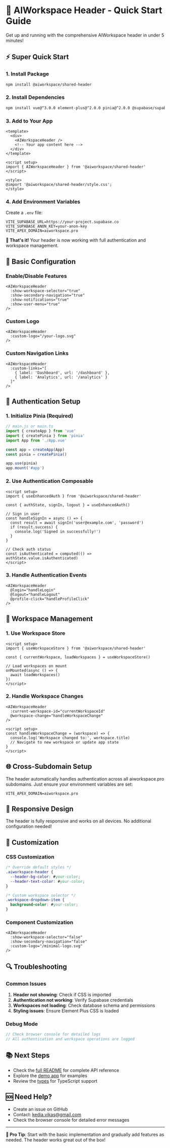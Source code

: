 # 🚀 AIWorkspace Header - Quick Start Guide

Get up and running with the comprehensive AIWorkspace header in under 5 minutes!

## ⚡ Super Quick Start

### 1. Install Package
```bash
npm install @aiworkspace/shared-header
```

### 2. Install Dependencies
```bash
npm install vue@^3.0.0 element-plus@^2.0.0 pinia@^2.0.0 @supabase/supabase-js@^2.0.0
```

### 3. Add to Your App
```vue
<template>
  <div>
    <AIWorkspaceHeader />
    <!-- Your app content here -->
  </div>
</template>

<script setup>
import { AIWorkspaceHeader } from '@aiworkspace/shared-header'
</script>

<style>
@import '@aiworkspace/shared-header/style.css';
</style>
```

### 4. Add Environment Variables
Create a `.env` file:
```env
VITE_SUPABASE_URL=https://your-project.supabase.co
VITE_SUPABASE_ANON_KEY=your-anon-key
VITE_APEX_DOMAIN=aiworkspace.pro
```

**🎉 That's it!** Your header is now working with full authentication and workspace management.

## 🔧 Basic Configuration

### Enable/Disable Features
```vue
<AIWorkspaceHeader 
  :show-workspace-selector="true"
  :show-secondary-navigation="true"
  :show-notifications="true"
  :show-user-menu="true"
/>
```

### Custom Logo
```vue
<AIWorkspaceHeader 
  :custom-logo="/your-logo.svg"
/>
```

### Custom Navigation Links
```vue
<AIWorkspaceHeader 
  :custom-links="[
    { label: 'Dashboard', url: '/dashboard' },
    { label: 'Analytics', url: '/analytics' }
  ]"
/>
```

## 🔐 Authentication Setup

### 1. Initialize Pinia (Required)
```javascript
// main.js or main.ts
import { createApp } from 'vue'
import { createPinia } from 'pinia'
import App from './App.vue'

const app = createApp(App)
const pinia = createPinia()

app.use(pinia)
app.mount('#app')
```

### 2. Use Authentication Composable
```vue
<script setup>
import { useEnhancedAuth } from '@aiworkspace/shared-header'

const { authState, signIn, logout } = useEnhancedAuth()

// Sign in user
const handleSignIn = async () => {
  const result = await signIn('user@example.com', 'password')
  if (result.success) {
    console.log('Signed in successfully!')
  }
}

// Check auth status
const isAuthenticated = computed(() => authState.value.isAuthenticated)
</script>
```

### 3. Handle Authentication Events
```vue
<AIWorkspaceHeader 
  @login="handleLogin"
  @logout="handleLogout"
  @profile-click="handleProfileClick"
/>
```

## 🏢 Workspace Management

### 1. Use Workspace Store
```vue
<script setup>
import { useWorkspaceStore } from '@aiworkspace/shared-header'

const { currentWorkspace, loadWorkspaces } = useWorkspaceStore()

// Load workspaces on mount
onMounted(async () => {
  await loadWorkspaces()
})
</script>
```

### 2. Handle Workspace Changes
```vue
<AIWorkspaceHeader 
  :current-workspace-id="currentWorkspaceId"
  @workspace-change="handleWorkspaceChange"
/>

<script setup>
const handleWorkspaceChange = (workspace) => {
  console.log('Workspace changed to:', workspace.title)
  // Navigate to new workspace or update app state
}
</script>
```

## 🌐 Cross-Subdomain Setup

The header automatically handles authentication across all aiworkspace.pro subdomains. Just ensure your environment variables are set:

```env
VITE_APEX_DOMAIN=aiworkspace.pro
```

## 📱 Responsive Design

The header is fully responsive and works on all devices. No additional configuration needed!

## 🎨 Customization

### CSS Customization
```css
/* Override default styles */
.aiworkspace-header {
  --header-bg-color: #your-color;
  --header-text-color: #your-color;
}

/* Custom workspace selector */
.workspace-dropdown-item {
  background-color: #your-color;
}
```

### Component Customization
```vue
<AIWorkspaceHeader 
  :show-workspace-selector="false"
  :show-secondary-navigation="false"
  :custom-logo="/minimal-logo.svg"
/>
```

## 🔍 Troubleshooting

### Common Issues

1. **Header not showing**: Check if CSS is imported
2. **Authentication not working**: Verify Supabase credentials
3. **Workspaces not loading**: Check database schema and permissions
4. **Styling issues**: Ensure Element Plus CSS is loaded

### Debug Mode
```javascript
// Check browser console for detailed logs
// All authentication and workspace operations are logged
```

## 📚 Next Steps

- Check the [full README](./README.md) for complete API reference
- Explore the [demo app](./src/DemoApp.vue) for examples
- Review the [types](./src/types/index.ts) for TypeScript support

## 🆘 Need Help?

- Create an issue on GitHub
- Contact: kedia.vikas@gmail.com
- Check the browser console for detailed error messages

---

**🎯 Pro Tip**: Start with the basic implementation and gradually add features as needed. The header works great out of the box!
